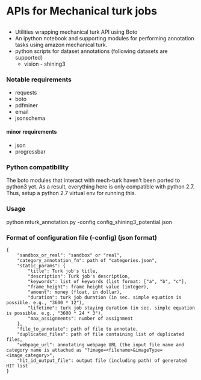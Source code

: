 # APIs for Mechanical turk jobs

## 
* Utilities wrapping mechanical turk API using Boto
* An ipython notebook and supporting modules for performing annotation tasks using amazon mechanical turk.
* python scripts for dataset annotations (following datasets are supported)
  * vision - shining3

### Notable requirements

- requests
- boto
- pdfminer
- email
- jsonschema

#### minor requirements
- json
- progressbar


### Python compatibility
The boto modules that interact with mech-turk haven't been ported to python3 yet. As a result, everything here is only 
compatible with python 2.7. Thus, setup a python 2.7 virtual env for running this.

### Usage

python mturk_annotation.py -config config_shining3_potential.json

### Format of configuration file (-config) (json format)

```
{
    "sandbox_or_real": "sandbox" or "real",
    "category_annotation_fn": path of "categories.json",
    "static_params": {
        "title": Turk job's title,
        "description": Turk job's description,
        "keywords": list of keywords (list format: ["a", "b", "c"],
        "frame_height": frame height value (integer),
        "amount": money (float, in dollar),
        "duration": turk job duration (in sec. simple equation is possible. e.g., "3600 * 12"),
        "lifetime": turk job staying duration (in sec. simple equation is possible. e.g., "3600 * 24 * 3"),
        "max_assignments": number of assignment
    },
    "file_to_annotate": path of file to annotate,
    "duplicated_files": path of file containing list of duplicated files,
    "webpage_url": annotating webpage URL (the input file name and category name is attached as "?image=<filename>&imageType=<image_category>",
    "hit_id_output_file": output file (including path) of generated HIT list
}
```
